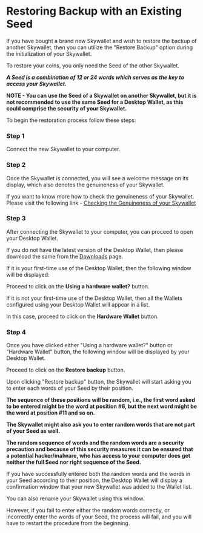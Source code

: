 # Restoring Backup with an Existing Seed

If you have bought a brand new Skywallet and wish to restore the backup of another Skywallet, then you can utilize the "Restore Backup" option during the initialization of your Skywallet.

To restore your coins, you only need the Seed of the other Skywallet.

***A Seed is a combination of 12 or 24 words which serves as the key to access your Skywallet.***

**NOTE - You can use the Seed of a Skywallet on another Skywallet, but it is not recommended to use the same Seed for a Desktop Wallet, as this could comprise the security of your Skywallet.**

To begin the restoration process follow these steps:

### Step 1 

Connect the new Skywallet to your computer.

### Step 2

Once the Skywallet is connected, you will see a welcome message on its display, which also denotes the genuineness of your Skywallet. 

If you want to know more how to check the genuineness of your Skywallet. Please visit the following link - [Checking the Genuineness of your Skywallet](https://github.com/skycoin/hardware-wallet/wiki/How-to-check-whether-device-is-genuine)

<Picture of the Welcome message on the Skywallet>

### Step 3

After connecting the Skywallet to your computer, you can proceed to open your Desktop Wallet.

If you do not have the latest version of the Desktop Wallet, then please download the same from the [Downloads](https://www.skycoin.net/downloads/) page.

If it is your first-time use of the Desktop Wallet, then the following window will be displayed:

<Screenshot of a Desktop Wallet used for the first time> <That is with no Wallets configured>

Proceed to click on the **Using a hardware wallet?** button.

<can be removed> <Reusing the last screenshot with the using a Hardware Wallet button highlighted>

If it is not your first-time use of the Desktop Wallet, then all the Wallets configured using your Desktop Wallet will appear in a list.

<Screenshot of a configured Desktop Wallet with a Wallet list>

In this case, proceed to click on the **Hardware Wallet** button.

<can be removed> <Reusing the last screenshot with the Hardware Wallet button highlighted>

### Step 4

Once you have clicked either "Using a hardware wallet?" button or "Hardware Wallet" button, the following window will be displayed by your Desktop Wallet.

<can be removed> <Screenshot  of the Hardware Wallet window>

Proceed to click on the **Restore backup** button.

<can be removed> <Reusing the last screenshot with Restore backup button highlighted>

Upon clicking "Restore backup" button, the Skywallet will start asking you to enter each words of your Seed by their position.
<Image of the Skywallet asking to enter a word at a particular position>

**The sequence of these positions will be random, i.e., the first word asked to be entered might be the word at position #6, but the next word might be the word at position #11 and so on.**

<At least two images to show the random nature of the Seed entering process>

**The Skywallet might also ask you to enter random words that are not part of your Seed as well.**
<Image of the Skywallet requesting the user to enter a random word>

**The random sequence of words and the random words are a security precaution and because of this security measures it can be ensured that a potential hacker/malware, who has access to your computer does get neither the full Seed nor right sequence of the Seed.**

If you have successfully entered both the random words and the words in your Seed according to their position, the Desktop Wallet will display a confirmation window that your new Skywallet was added to the Wallet list.

<can be removed> <Screenshot of the confirmation window from the Desktop Wallet>

You can also rename your Skywallet using this window.

<can be removed> <Reusing the last screenshot with the name of the Wallet edited>

However, if you fail to enter either the random words correctly, or incorrectly enter the words of your Seed, the process will fail, and you will have to restart the procedure from the beginning.
